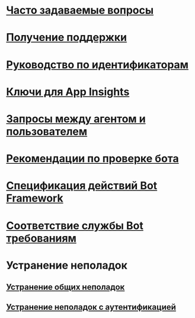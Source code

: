 # [Часто задаваемые вопросы](../bot-service-resources-bot-framework-faq.md)
# [Получение поддержки](../bot-service-resources-links-help.md)
# [Руководство по идентификаторам](../bot-service-resources-identifiers-guide.md)
# [Ключи для App Insights](../bot-service-resources-app-insights-keys.md)
# [Запросы между агентом и пользователем](../bot-service-resources-user-agent.md)
# [Рекомендации по проверке бота](../bot-service-review-guidelines.md)
# [Спецификация действий Bot Framework](../bot-service-activity-spec.md)
# [Соответствие службы Bot требованиям](../v4sdk/bot-service-compliance.md)
# Устранение неполадок
## [Устранение общих неполадок](../bot-service-troubleshoot-general-problems.md)
## [Устранение неполадок с аутентификацией](../bot-service-troubleshoot-authentication-problems.md)
